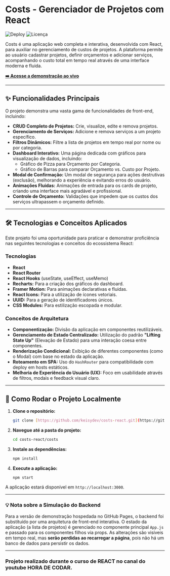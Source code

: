 # Costs - Gerenciador de Projetos com React

![Deploy](https://img.shields.io/github/deployments/keisydev/costs-react/production?label=deploy&style=for-the-badge)
![Licença](https://img.shields.io/badge/licen%C3%A7a-MIT-blue?style=for-the-badge)

Costs é uma aplicação web completa e interativa, desenvolvida com React, para auxiliar no gerenciamento de custos de projetos. A plataforma permite ao usuário cadastrar projetos, definir orçamentos e adicionar serviços, acompanhando o custo total em tempo real através de uma interface moderna e fluida.

**[➡️ Acesse a demonstração ao vivo](https://keisydev.github.io/costs-react/)**

---

## ✨ Funcionalidades Principais

O projeto demonstra uma vasta gama de funcionalidades de front-end, incluindo:

* **CRUD Completo de Projetos:** Crie, visualize, edite e remova projetos.
* **Gerenciamento de Serviços:** Adicione e remova serviços a um projeto específico.
* **Filtros Dinâmicos:** Filtre a lista de projetos em tempo real por nome ou por categoria.
* **Dashboard Interativo:** Uma página dedicada com gráficos para visualização de dados, incluindo:
    * Gráfico de Pizza para Orçamento por Categoria.
    * Gráfico de Barras para comparar Orçamento vs. Custo por Projeto.
* **Modal de Confirmação:** Um modal de segurança para ações destrutivas (exclusão), melhorando a experiência e evitando erros do usuário.
* **Animações Fluidas:** Animações de entrada para os cards de projeto, criando uma interface mais agradável e profissional.
* **Controle de Orçamento:** Validações que impedem que os custos dos serviços ultrapassem o orçamento definido.

---

## 🛠️ Tecnologias e Conceitos Aplicados

Este projeto foi uma oportunidade para praticar e demonstrar proficiência nas seguintes tecnologias e conceitos do ecossistema React:

### Tecnologias

* **React**
* **React Router**
* **React Hooks** (useState, useEffect, useMemo)
* **Recharts:** Para a criação dos gráficos do dashboard.
* **Framer Motion:** Para animações declarativas e fluidas.
* **React Icons:** Para a utilização de ícones vetoriais.
* **UUID:** Para a geração de identificadores únicos.
* **CSS Modules:** Para estilização escopada e modular.

### Conceitos de Arquitetura

* **Componentização:** Divisão da aplicação em componentes reutilizáveis.
* **Gerenciamento de Estado Centralizado:** Utilização do padrão **"Lifting State Up"** (Elevação de Estado) para uma interação coesa entre componentes.
* **Renderização Condicional:** Exibição de diferentes componentes (como o Modal) com base no estado da aplicação.
* **Roteamento em SPA:** Uso do `HashRouter` para compatibilidade com deploy em hosts estáticos.
* **Melhoria de Experiência do Usuário (UX):** Foco em usabilidade através de filtros, modais e feedback visual claro.

---

## 🚀 Como Rodar o Projeto Localmente

1.  **Clone o repositório:**
    ```bash
    git clone [https://github.com/keisydev/costs-react.git](https://github.com/keisydev/costs-react.git)
    ```
2.  **Navegue até a pasta do projeto:**
    ```bash
    cd costs-react/costs
    ```
3.  **Instale as dependências:**
    ```bash
    npm install
    ```
4.  **Execute a aplicação:**
    ```bash
    npm start
    ```
A aplicação estará disponível em `http://localhost:3000`.

---

### 💡 Nota sobre a Simulação do Backend

Para a versão de demonstração hospedada no GitHub Pages, o backend foi substituído por uma arquitetura de front-end interativa. O estado da aplicação (a lista de projetos) é gerenciado no componente principal `App.js` e passado para os componentes filhos via props. As alterações são visíveis em tempo real, mas **serão perdidas ao recarregar a página**, pois não há um banco de dados para persistir os dados.

--- 

### Projeto realizado durante o curso de REACT no canal do youtube HORA DE CODAR.
